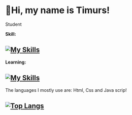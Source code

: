 # 👋Hi, my name is Timurs!
<p>Student</p>

**Skill:**

## [![My Skills](https://skillicons.dev/icons?i=html,css)](https://skillicons.dev)

**Learning:**

## [![My Skills](https://skillicons.dev/icons?i=js,py)](https://skillicons.dev)

The languages I mostly use are: Html, Css and Java scrip!
## [![Top Langs](https://github-readme-stats.vercel.app/api/top-langs/?username=19383562965)](https://github.com/19383562965/github-readme-stats)

